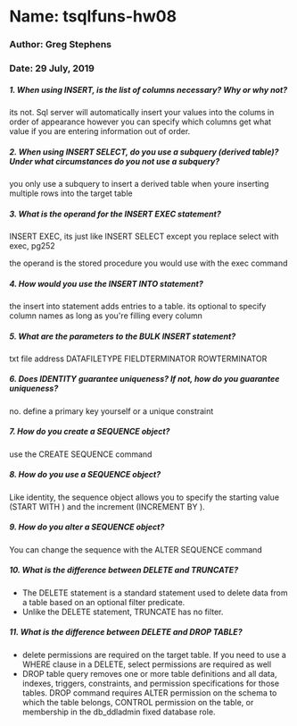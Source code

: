 # Name: tsqlfuns-hw08
### Author: Greg Stephens
### Date: 29 July, 2019

##### 1. When using INSERT, is the list of columns necessary? Why or why not?
its not. Sql server will automatically insert your values into the colums in order of appearance
however you can specify which columns get what value if you are entering information out of order.

##### 2. When using INSERT SELECT, do you use a subquery (derived table)? Under what circumstances do you not use a subquery?
you only use a subquery to insert a derived table when youre inserting multiple rows into the target table

##### 3. What is the operand for the INSERT EXEC statement?
INSERT EXEC,
its just like INSERT SELECT except you replace select with exec,
pg252

the operand is the stored procedure you would use with the exec command

##### 4. How would you use the INSERT INTO statement?
the insert into statement adds entries to a table. its optional to specify column names as long
as you're filling every column

##### 5. What are the parameters to the BULK INSERT statement?
txt file address
DATAFILETYPE
FIELDTERMINATOR
ROWTERMINATOR

##### 6. Does IDENTITY guarantee uniqueness? If not, how do you guarantee uniqueness?
no.
define a primary key yourself or a unique constraint

##### 7. How do you create a SEQUENCE object?
use the CREATE SEQUENCE command

##### 8. How do you use a SEQUENCE object?
Like identity, the sequence object allows you to specify the starting value (START WITH <val>)
and the increment (INCREMENT BY <val>).

##### 9. How do you alter a SEQUENCE object?
You can change the sequence with the ALTER SEQUENCE command

##### 10. What is the difference between DELETE and TRUNCATE?
- The DELETE statement is a standard statement used to delete data from a table based on an optional
filter predicate.
- Unlike the DELETE statement, TRUNCATE has no filter.

##### 11. What is the difference between DELETE and DROP TABLE?
- delete permissions are required on the target table. If you need to use a WHERE clause in a DELETE, select permissions are required as well
- DROP table query removes one or more table definitions and all data, indexes, triggers, constraints, and permission specifications for those tables.
DROP command requires ALTER permission on the schema to which the table belongs, CONTROL permission on the table, or membership in the db_ddladmin fixed database role.
